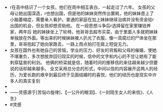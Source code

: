 - r在高中结识了一个女孩，他们在雨中相互表白，一起走过了六年。
  女孩的父母让她出国深造，r也想出国，但是他的妹妹突然传出噩耗，他的妹妹患上了小脑萎缩症，需要亲人看护。普通的家庭在加上妹妹继续治病并没有资金给r出国的机会，但女孩却想资助他。
  在一段思想斗争后r选择留在家里赚钱养家，两年后
  她的妹妹坐上了轮椅，他哥哥去超市买菜，由于里面人多就把妹妹单独放在外面。等出来的时候妹妹被人扒光了衣服，像一具腐烂的尸体坐在那里，哥哥抱起了她向家跑去，一路上雨点拍打在肩上短促无力。
- 女孩在国外也有她自己的苦恼，学业的压力、好友的背叛和父母的催婚，使她不堪重负，多次想放弃回归现实的时候，信中的文字和内心的不甘让她有了能刺穿猛兽的利剑。
  他俩的桥梁就是信，随着时间的推移信的来往越来越少但要说的话却越来越多。
  全文采用总分总的形式，中间以信的内容展开这两人的经历，为爱长跑的艰辛到最后终于见面结婚时的喜悦，他们的经历也是现实中许多人的真实复刻
-
- ——灵感源于[苦悩の旋律]、【一公升的眼泪】、《一封陌生女人的来信》、《人生》
- #灵感